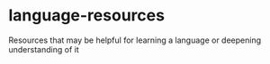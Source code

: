 # language-resources

Resources that may be helpful for learning a language or deepening understanding of it